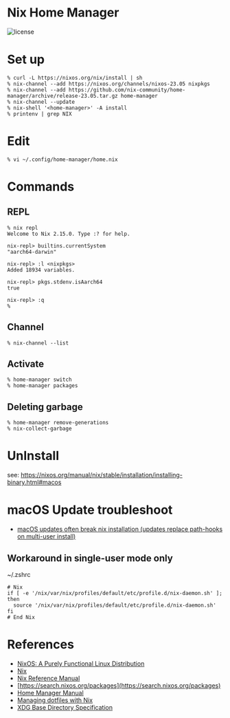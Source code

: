 # Nix Home Manager

![license](https://img.shields.io/badge/nixpkgs-23.05-blue)

# Set up

```console
% curl -L https://nixos.org/nix/install | sh
% nix-channel --add https://nixos.org/channels/nixos-23.05 nixpkgs
% nix-channel --add https://github.com/nix-community/home-manager/archive/release-23.05.tar.gz home-manager
% nix-channel --update
% nix-shell '<home-manager>' -A install
% printenv | grep NIX
```

# Edit

```console
% vi ~/.config/home-manager/home.nix
```

# Commands

## REPL

```console
% nix repl
Welcome to Nix 2.15.0. Type :? for help.

nix-repl> builtins.currentSystem
"aarch64-darwin"

nix-repl> :l <nixpkgs>
Added 18934 variables.

nix-repl> pkgs.stdenv.isAarch64
true

nix-repl> :q
%
```

## Channel
```console
% nix-channel --list
```

## Activate

```console
% home-manager switch
% home-manager packages
```

## Deleting garbage

```console
% home-manager remove-generations
% nix-collect-garbage
```

# UnInstall

see: https://nixos.org/manual/nix/stable/installation/installing-binary.html#macos

# macOS Update troubleshoot

- [macOS updates often break nix installation (updates replace path-hooks on multi-user install)](https://github.com/NixOS/nix/issues/3616)

## Workaround in single-user mode only
~/.zshrc
```shell
# Nix
if [ -e '/nix/var/nix/profiles/default/etc/profile.d/nix-daemon.sh' ]; then
  source '/nix/var/nix/profiles/default/etc/profile.d/nix-daemon.sh'
fi
# End Nix
```

# References
- [NixOS: A Purely Functional Linux Distribution](https://edolstra.github.io/pubs/nixos-jfp-final.pdf)
- [Nix](https://nixos.org/)
- [Nix Reference Manual](https://nixos.org/manual/nix/stable/introduction.html)
- [https://search.nixos.org/packages](https://search.nixos.org/packages)
- [Home Manager Manual](https://nix-community.github.io/home-manager/)
- [Managing dotfiles with Nix](https://alexpearce.me/2021/07/managing-dotfiles-with-nix/)
- [XDG Base Directory Specification](https://specifications.freedesktop.org/basedir-spec/basedir-spec-latest.html)
